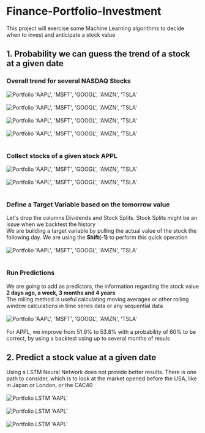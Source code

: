 # Finance-Portfolio-Investment
This project will exercise some Machine Learning algorithms to decide when to invest and anticipate a stock value 
## 1. Probability we can guess the trend of a stock at a given date
### Overall trend for several NASDAQ Stocks
![Portfolio 'AAPL', 'MSFT', 'GOOGL', 'AMZN', 'TSLA'](./pictures/portfolio01GOOG.png "Portfolio 'AAPL', 'MSFT', 'GOOGL', 'AMZN', 'TSLA'")<br><br>
![Portfolio 'AAPL', 'MSFT', 'GOOGL', 'AMZN', 'TSLA'](./pictures/portfolio01AMZN.png "Portfolio 'AAPL', 'MSFT', 'GOOGL', 'AMZN', 'TSLA'")<br><br>
![Portfolio 'AAPL', 'MSFT', 'GOOGL', 'AMZN', 'TSLA'](./pictures/portfolio01MSFT.png "Portfolio 'AAPL', 'MSFT', 'GOOGL', 'AMZN', 'TSLA'")<br><br>
![Portfolio 'AAPL', 'MSFT', 'GOOGL', 'AMZN', 'TSLA'](./pictures/portfolio01TSLA.png "Portfolio 'AAPL', 'MSFT', 'GOOGL', 'AMZN', 'TSLA'")<br><br>
###  Collect stocks of a given stock APPL <br>
![Portfolio 'AAPL', 'MSFT', 'GOOGL', 'AMZN', 'TSLA'](./pictures/portfolio01List.png "Portfolio 'AAPL', 'MSFT', 'GOOGL', 'AMZN', 'TSLA'")<br><br>
![Portfolio 'AAPL', 'MSFT', 'GOOGL', 'AMZN', 'TSLA'](./pictures/portfolio01APPL.png "Portfolio 'AAPL', 'MSFT', 'GOOGL', 'AMZN', 'TSLA'")<br><br>

###  Define a Target Variable based on the tomorrow value <br>
Let's drop the columns Dividends and Stock Splits. Stock Splits might be an issue when we backtest the history<br>
We are building a target variable by pulling the actual value of the stock the following day. We are using the **Shift(-1)** to perform this quick operation<br><br>
![Portfolio 'AAPL', 'MSFT', 'GOOGL', 'AMZN', 'TSLA'](./pictures/portfolio02List.png "Portfolio 'AAPL', 'MSFT', 'GOOGL', 'AMZN', 'TSLA'")<br><br>
###  Run Predictions<br>
We are going to add as predictors, the information regarding the stock value **2 days ago, a week, 3 months and 4 years**<br>
The rolling method is useful calculating moving averages or other rolling window calculations in time series data or any sequential data<br><br>
![Portfolio 'AAPL', 'MSFT', 'GOOGL', 'AMZN', 'TSLA'](./pictures/portfolio03List.png "Portfolio 'AAPL', 'MSFT', 'GOOGL', 'AMZN', 'TSLA'")<br><br>
For APPL, we improve from 51.9% to 53.8% with a probability of 60% to be correct, by using a backtest using up to several months of resuls<br>
## 2. Predict a stock value at a given date
Using a LSTM Neural Network does not provide better results. There is one path to consider, which is to look at the market opened before the USA, like in Japan or London, or the CAC40<br><br>
![Portfolio LSTM 'AAPL'](./pictures/lstm_apple_excerpt.png "Portfolio LSTM 'AAPL'")<br><br>
![Portfolio LSTM 'AAPL'](./pictures/lstm_apple_price_history.png "Portfolio LSTM 'AAPL'")<br><br>
![Portfolio LSTM 'AAPL'](./pictures/lstm_with_predictions.png "Portfolio LSTM 'AAPL'")<br><br>
